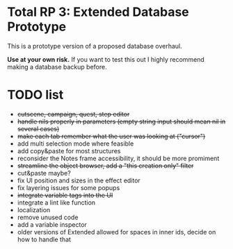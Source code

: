 # Total RP 3: Extended Database Prototype

This is a prototype version of a proposed database overhaul.

**Use at your own risk.**
If you want to test this out I highly recommend making a database backup before.

# TODO list

- ~~cutscene, campaign, quest, step editor~~
- ~~handle nils properly in parameters (empty string input should mean nil in several cases)~~
- ~~make each tab remember what the user was looking at ("cursor")~~
- add multi selection mode where feasible
- add copy&paste for most structures
- reconsider the Notes frame accessibility, it should be more promiment
- ~~streamline the object browser, add a "this creation only" filter~~
- cut&paste maybe?
- fix UI position and sizes in the effect editor
- fix layering issues for some popups
- ~~integrate variable tags into the UI~~
- integrate a lint like function
- localization
- remove unused code
- add a variable inspector
- older versions of Extended allowed for spaces in inner ids, decide on how to handle that
